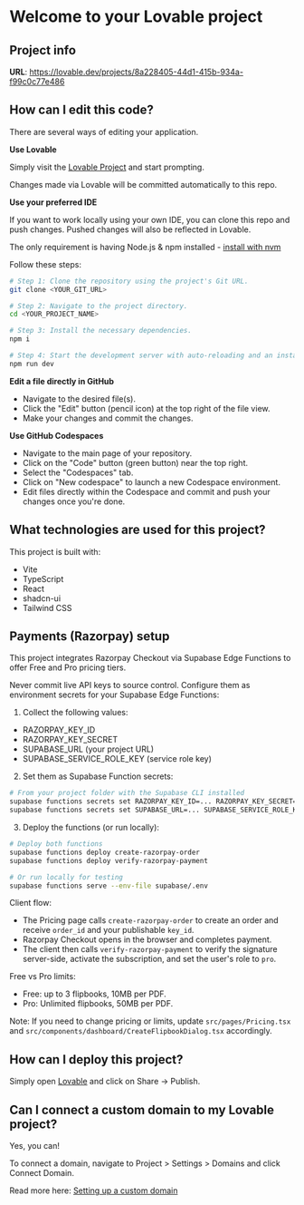 # Welcome to your Lovable project

## Project info

**URL**: https://lovable.dev/projects/8a228405-44d1-415b-934a-f99c0c77e486

## How can I edit this code?

There are several ways of editing your application.

**Use Lovable**

Simply visit the [Lovable Project](https://lovable.dev/projects/8a228405-44d1-415b-934a-f99c0c77e486) and start prompting.

Changes made via Lovable will be committed automatically to this repo.

**Use your preferred IDE**

If you want to work locally using your own IDE, you can clone this repo and push changes. Pushed changes will also be reflected in Lovable.

The only requirement is having Node.js & npm installed - [install with nvm](https://github.com/nvm-sh/nvm#installing-and-updating)

Follow these steps:

```sh
# Step 1: Clone the repository using the project's Git URL.
git clone <YOUR_GIT_URL>

# Step 2: Navigate to the project directory.
cd <YOUR_PROJECT_NAME>

# Step 3: Install the necessary dependencies.
npm i

# Step 4: Start the development server with auto-reloading and an instant preview.
npm run dev
```

**Edit a file directly in GitHub**

- Navigate to the desired file(s).
- Click the "Edit" button (pencil icon) at the top right of the file view.
- Make your changes and commit the changes.

**Use GitHub Codespaces**

- Navigate to the main page of your repository.
- Click on the "Code" button (green button) near the top right.
- Select the "Codespaces" tab.
- Click on "New codespace" to launch a new Codespace environment.
- Edit files directly within the Codespace and commit and push your changes once you're done.

## What technologies are used for this project?

This project is built with:

- Vite
- TypeScript
- React
- shadcn-ui
- Tailwind CSS

## Payments (Razorpay) setup

This project integrates Razorpay Checkout via Supabase Edge Functions to offer Free and Pro pricing tiers.

Never commit live API keys to source control. Configure them as environment secrets for your Supabase Edge Functions:

1) Collect the following values:

- RAZORPAY_KEY_ID
- RAZORPAY_KEY_SECRET
- SUPABASE_URL (your project URL)
- SUPABASE_SERVICE_ROLE_KEY (service role key)

2) Set them as Supabase Function secrets:

```sh
# From your project folder with the Supabase CLI installed
supabase functions secrets set RAZORPAY_KEY_ID=... RAZORPAY_KEY_SECRET=...
supabase functions secrets set SUPABASE_URL=... SUPABASE_SERVICE_ROLE_KEY=...
```

3) Deploy the functions (or run locally):

```sh
# Deploy both functions
supabase functions deploy create-razorpay-order
supabase functions deploy verify-razorpay-payment

# Or run locally for testing
supabase functions serve --env-file supabase/.env
```

Client flow:

- The Pricing page calls `create-razorpay-order` to create an order and receive `order_id` and your publishable `key_id`.
- Razorpay Checkout opens in the browser and completes payment.
- The client then calls `verify-razorpay-payment` to verify the signature server-side, activate the subscription, and set the user's role to `pro`.

Free vs Pro limits:

- Free: up to 3 flipbooks, 10MB per PDF.
- Pro: Unlimited flipbooks, 50MB per PDF.

Note: If you need to change pricing or limits, update `src/pages/Pricing.tsx` and `src/components/dashboard/CreateFlipbookDialog.tsx` accordingly.

## How can I deploy this project?

Simply open [Lovable](https://lovable.dev/projects/8a228405-44d1-415b-934a-f99c0c77e486) and click on Share -> Publish.

## Can I connect a custom domain to my Lovable project?

Yes, you can!

To connect a domain, navigate to Project > Settings > Domains and click Connect Domain.

Read more here: [Setting up a custom domain](https://docs.lovable.dev/features/custom-domain#custom-domain)
